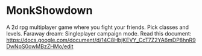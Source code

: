 # MonkShowdown
 A 2d rpg multiplayer game where you fight your friends. Pick classes and levels. Faraway dream: Singleplayer campaign mode. Read this document: https://docs.google.com/document/d/14C8HbjKEVY_CcT7Z2YA6mDP8hnR9DwNpS0owMBzZHMo/edit
